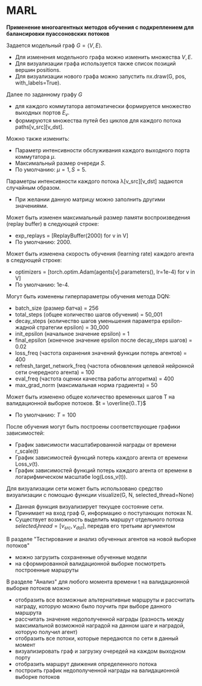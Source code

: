 # MARL
**Применение многоагентных методов обучения с подкреплением для балансировки пуассоновских потоков**

Задается модельный граф $G=\langle V,E \rangle$. 
* Для изменения модельного графа можно изменить множества $V, E$. 
* Для визуализации графа используется также список позиций вершин positions.
* Для визуализации нового графа можно запустить nx.draw(G, pos, with_labels=True).

Далее по заданному графу $G$ 
* для каждого коммутатора автоматически формируется множество выходных портов $E_v$.
* формируются множества путей без циклов для каждого потока paths[v_src][v_dst].

Можно также изменить: 
* Параметр интенсивности обслуживания каждого выходного порта коммутатора $μ$.
* Максимальный размер очереди $S$.
* По умолчанию: $μ = 1, S = 5$.

Параметры интенсивности каждого потока λ[v_src][v_dst] задаются случайным образом.
* При желании данную матрицу можно заполнить другими значениями.

Может быть изменен максимальный размер памяти воспроизведения (replay buffer) в следующей строке:
* exp_replays = [ReplayBuffer(2000) for v in V]
* По умолчанию: 2000.

Может быть изменена скорость обучения (learning rate) каждого агента в следующей строке:
* optimizers = [torch.optim.Adam(agents[v].parameters(), lr=1e-4) for v in V]
* По умолчанию: 1e-4.

Могут быть изменены гиперпараметры обучения метода DQN:
* batch_size (размер батча) = 256
* total_steps (общее количество шагов обучения) = 50_001
* decay_steps (количество шагов уменьшения параметра epsilon-жадной стратегии epsilon) = 30_000
* init_epsilon (начальное значение epsilon) = 1
* final_epsilon (конечное значение epsilon после decay_steps шагов) = 0.02
* loss_freq (частота охранения значений функции потерь агентов) = 400
* refresh_target_network_freq (частота обновления целевой нейронной сети очередного агента) = 100
* eval_freq (частота оценки качества работы алгоритма) = 400
* max_grad_norm (максимальная норма градиента) = 50

Может быть изменено общее количество временных шагов T на валидационной выборке потоков. $t = \overline{0..T}$
* По умолчанию: $T = 100$


После обучения могут быть построены соответствующие графики зависимостей:
* График зависимости масштабированной награды от времени r_scale(t)
* График зависимостей функций потерь каждого агента от времени Loss_v(t).
* График зависимостей функций потерь каждого агента от времени в логарифмическом масштабе log(Loss_v(t)).


Для визуализации сети может быть использовано средство визуализации с помощью функции visualize(G, N, selected_thread=None)
* Данная функция визуализирует текущее состояние сети. 
* Принимает на вход граф G, информацию о поступающих потоках N.
* Существует  возможность выделить маршрут отдельного потока $selected_thread=[v_{src}, v_{dst}]$, передав его третьим аргументом


В разделе "Тестирование и анализ обученных агентов на новой выборке потоков"
* можно загрузить сохраненные обученные модели
* на сформированной валидационной выборке посмотреть построенные маршруты


В разделе "Анализ" для любого момента времени t на валидационной выборке потоков можно
* отобразить все возможные альтернативные маршруты и рассчитать награду, которую можно было поучить при выборе данного маршрута
* рассчитать значение недополученной награды (разность между максимальной возможной наградой на данном шаге и наградой, которую получил агент)
* отобразить все потоки, которые передаются по сети в данный момент
* визуализировать граф и загрузку очередей на каждом выходном порту
* отобразить маршрут движения определенного потока
* построить график недополученной награды на валидационной выборке потоков
